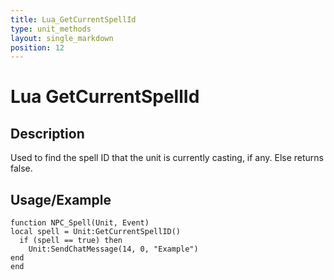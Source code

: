 ```yaml
---
title: Lua_GetCurrentSpellId
type: unit_methods
layout: single_markdown
position: 12
---
```


# Lua GetCurrentSpellId

## Description

Used to find the spell ID that the unit is currently casting, if any. Else returns false.

## Usage/Example

```
function NPC_Spell(Unit, Event)
local spell = Unit:GetCurrentSpellID()
  if (spell == true) then
    Unit:SendChatMessage(14, 0, "Example")
end
end
```